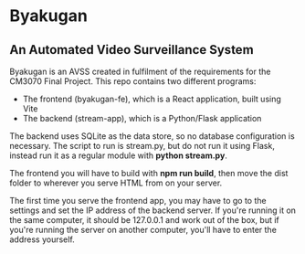 # Byakugan

## An Automated Video Surveillance System

Byakugan is an AVSS created in fulfilment of the requirements for the CM3070 Final Project. This repo contains two different programs:
- The frontend (byakugan-fe), which is a React application, built using Vite
- The backend (stream-app), which is a Python/Flask application

The backend uses SQLite as the data store, so no database configuration is necessary. The script to run is stream.py, but do not run it using Flask, instead run it as a regular module with **python stream.py**. 

The frontend you will have to build with **npm run build**, then move the dist folder to wherever you serve HTML from on your server.

The first time you serve the frontend app, you may have to go to the settings and set the IP address of the backend server. If you're running it on the same computer, it should be 127.0.0.1 and work out of the box, but if you're running the server on another computer, you'll have to enter the address yourself.